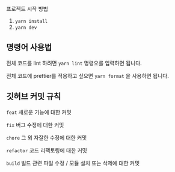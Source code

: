 프로젝트 시작 방법

1. `yarn install`
2. `yarn dev`

## 명령어 사용법

전체 코드를 lint 하려면 `yarn lint` 명령오를 입력하면 됩니다.

전체 코드에 prettier를 적용하고 싶으면 `yarn format` 을 사용하면 됩니다.

## 깃허브 커밋 규칙

`feat` 새로운 기능에 대한 커밋

`fix` 버그 수정에 대한 커밋

`chore` 그 외 자잘한 수정에 대한 커밋

`refactor` 코드 리팩토링에 대한 커밋

`build` 빌드 관련 파일 수정 / 모듈 설치 또는 삭제에 대한 커밋
